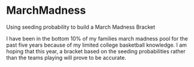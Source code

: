 # MarchMadness
Using seeding probability to build a March Madness Bracket

I have been in the bottom 10% of my families march madness pool for the past five years because of my limited college basketball knowledge. 
I am hoping that this year, a bracket based on the seeding probabilities rather than the teams playing will prove to be accurate.
